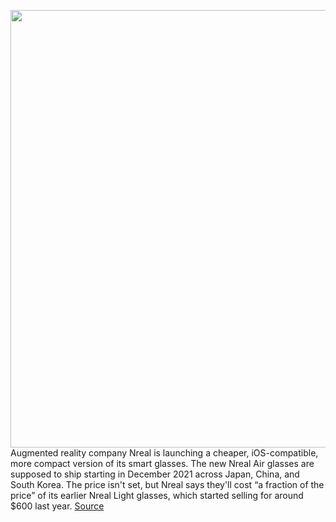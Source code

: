 <img src='https://cdn.vox-cdn.com/thumbor/6Bq7KN7mie0hn49UjbovbR2xbLs=/0x0:1920x1080/1200x800/filters:focal(34x0:340x306)/cdn.vox-cdn.com/uploads/chorus_image/image/69930662/Close_up.0.jpg' width='700px' /><br/>
Augmented reality company Nreal is launching a cheaper, iOS-compatible, more compact version of its smart glasses. The new Nreal Air glasses are supposed to ship starting in December 2021 across Japan, China, and South Korea. The price isn't set, but Nreal says they'll cost “a fraction of the price” of its earlier Nreal Light glasses, which started selling for around $600 last year.
<a href='https://www.theverge.com/2021/9/30/22700782/nreal-air-smart-ar-glasses-release-date-shipping-countries'> Source <a/>